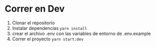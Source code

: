 # Correr en Dev

1. Clonar el repositorio
2. Instalar dependencias `yarn install`
3. crear el archivo .env con las variables de entorno de .env.example
4. Correr el proyecto `yarn start:dev`

